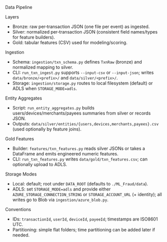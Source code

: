 Data Pipeline

Layers
- Bronze: raw per‑transaction JSON (one file per event) as ingested.
- Silver: normalized per‑transaction JSON (consistent field names/types for feature builders).
- Gold: tabular features (CSV) used for modeling/scoring.

Ingestion
- Schema: `ingestion/txn_schema.py` defines `TxnRaw` (bronze) and normalized mapping to silver.
- CLI: `run_txn_ingest.py` supports `--input-csv` or `--input-json`; writes `data/bronze/<prefix>/` and `data/silver/<prefix>/`.
- Storage: `ingestion/storage.py` routes to local filesystem (default) or ADLS when `STORAGE_MODE=adls`.

Entity Aggregates
- Script: `run_entity_aggregates.py` builds users/devices/merchants/payees summaries from silver or records JSON.
- Outputs: `data/silver/entities/{users,devices,merchants,payees}.csv` (used optionally by feature joins).

Gold Features
- Builder: `features/txn_features.py` reads silver JSONs or takes a DataFrame and emits engineered numeric features.
- CLI: `run_txn_features.py` writes `data/gold/txn_features.csv`; can optionally upload to ADLS.

Storage Modes
- Local: default; root under `DATA_ROOT` (defaults to `./ML_Fraud/data`).
- ADLS: set `STORAGE_MODE=adls` and provide either `AZURE_STORAGE_CONNECTION_STRING` or `STORAGE_ACCOUNT_URL` (+ identity); all writes go to Blob via `ingestion/azure_blob.py`.

Conventions
- IDs: `transactionId`, `userId`, `deviceId`, `payeeId`; timestamps are ISO8601 UTC.
- Partitioning: simple flat folders; time partitioning can be added later if needed.


